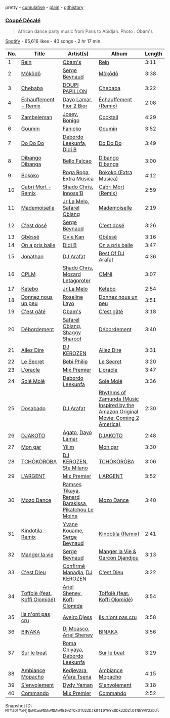 pretty - [cumulative](/playlists/cumulative/37i9dQZF1DX0z1epx5KTtS.md) - [plain](/playlists/plain/37i9dQZF1DX0z1epx5KTtS) - [githistory](https://github.githistory.xyz/mackorone/spotify-playlist-archive/blob/main/playlists/plain/37i9dQZF1DX0z1epx5KTtS)

### [Coupé Décalé](https://open.spotify.com/playlist/37i9dQZF1DX0z1epx5KTtS)

> African dance party music from Paris to Abidjan\. Photo : Obam's

[Spotify](https://open.spotify.com/user/spotify) - 65,616 likes - 40 songs - 2 hr 17 min

| No. | Title | Artist(s) | Album | Length |
|---|---|---|---|---|
| 1 | [Rein](https://open.spotify.com/track/5v3phnlqL1HJWobXYH0WHo) | [Obam's](https://open.spotify.com/artist/6MtWmIeWlDa4xvd5nWf5hq) | [Rein](https://open.spotify.com/album/6dkkDjeELnGdewas8yuB2E) | 3:11 |
| 2 | [Môkôdô](https://open.spotify.com/track/6h8y0m2kxxmmpqWRnRIQ6h) | [Serge Beynaud](https://open.spotify.com/artist/5ec33wcEQ79fGKDP3SK6D1) | [Môkôdô](https://open.spotify.com/album/0EyG4YFFoRm8WJyXvHRJfD) | 3:38 |
| 3 | [Chebaba](https://open.spotify.com/track/2GrBcbY5ui7yYD9cz1qalO) | [DOUPI PAPILLON](https://open.spotify.com/artist/0Ndfw3wuP0M6OTL0jv96le) | [Chebaba](https://open.spotify.com/album/1oxFxatESpXiF5NxLToR74) | 3:22 |
| 4 | [Échauffement \- Remix](https://open.spotify.com/track/7FrQ65IHw0NCJOPsm2mAML) | [Dayo Lamar](https://open.spotify.com/artist/05bfMROifJpylezJUnm10j), [Fior 2 Bior](https://open.spotify.com/artist/1Aa3gpwuQeWHXUkjCa6BrL) | [Échauffement \(Remix\)](https://open.spotify.com/album/5oBjhFTdm6JAMsJfCxY1dR) | 2:08 |
| 5 | [Zambeleman](https://open.spotify.com/track/5QqYi2I1W5qWs492jukBhc) | [Josey](https://open.spotify.com/artist/5Dd8Qrck8pEc9EucV9xdjq), [Bonigo](https://open.spotify.com/artist/6haKYR8zgWMWv4VK8TYBME) | [Cocktail](https://open.spotify.com/album/6a79UcGIGSIDsTPgKoKepN) | 4:29 |
| 6 | [Goumin](https://open.spotify.com/track/0s8ImFfo5vmtAnGDo426ZV) | [Fanicko](https://open.spotify.com/artist/5w4rQV4ajaclFQUATqeo4p) | [Goumin](https://open.spotify.com/album/5DjZoE8Z7xV2VWaDTvKBRr) | 3:52 |
| 7 | [Do Do Do](https://open.spotify.com/track/5wyf3C0w1PUynV1BwyCTp1) | [Debordo Leekunfa](https://open.spotify.com/artist/5FifERNGZjGW4axWwm0Q8f), [Didi B](https://open.spotify.com/artist/2FwWGogJ04HZdALWeMxZA4) | [Do Do Do](https://open.spotify.com/album/6grnvx5NFLY3SyONFUCZsT) | 3:49 |
| 8 | [Dibango Dibanga](https://open.spotify.com/track/5JjlAXr0s5A1S9JSUBTN8U) | [Bello Falcao](https://open.spotify.com/artist/3bskvfAKK6Qmmzx5LDtP9R) | [Dibango Dibanga](https://open.spotify.com/album/1K8UMbxiHBMAfI5eGF7cuX) | 3:00 |
| 9 | [Bokoko](https://open.spotify.com/track/1DSdM1nslwDn8JlHElw6Yc) | [Roga Roga](https://open.spotify.com/artist/2L1TvC8zgIymRxaa32TWug), [Extra Musica](https://open.spotify.com/artist/5b93AJQpEWNI8b1X6Nu99K) | [Bokoko \(Extra Musica\)](https://open.spotify.com/album/6UQuvYAa0xee2V2Wh4W3o6) | 4:12 |
| 10 | [Cabri Mort \- Remix](https://open.spotify.com/track/6oMr9YN0oodyAnR8lfiHZ2) | [Shado Chris](https://open.spotify.com/artist/1Cy58GZRk3TYmX0pb6pExg), [Innoss'B](https://open.spotify.com/artist/1nLQWXXs7ZauI4SC6rUFPV) | [Cabri Mort \(Remix\)](https://open.spotify.com/album/2wEh88diaPfNN7VAJ0plXC) | 2:59 |
| 11 | [Mademoiselle](https://open.spotify.com/track/3Vt5QZrsmeOESKmpciE4ks) | [Jr La Melo](https://open.spotify.com/artist/66zu5ZivCIIEf7agz4ZMrU), [Safarel Obiang](https://open.spotify.com/artist/6AmjB7L0xr4B5iriGwHjxK) | [Mademoiselle](https://open.spotify.com/album/2vA35OUTpM5gVmTPnTGSnC) | 2:19 |
| 12 | [C'est dosé](https://open.spotify.com/track/0UWLz61FiuLAEcpLebbvZB) | [Serge Beynaud](https://open.spotify.com/artist/5ec33wcEQ79fGKDP3SK6D1) | [C'est dosé](https://open.spotify.com/album/5FY4VGL8QWWn3Vu6gNrKQ5) | 3:26 |
| 13 | [Gbêssê](https://open.spotify.com/track/4HnSuaffFKg2FveLpOubAr) | [Ovie Kan](https://open.spotify.com/artist/3nKWXc2kFHNOhjr37rkvqd) | [Gbêssê](https://open.spotify.com/album/60ZH03fBOxrVsHuP5VTdee) | 3:16 |
| 14 | [On a pris balle](https://open.spotify.com/track/3VqaDBt6C9pNns6didf0QM) | [Didi B](https://open.spotify.com/artist/2FwWGogJ04HZdALWeMxZA4) | [On a pris balle](https://open.spotify.com/album/5m5yg13KGziSTHUsOpuBOo) | 3:47 |
| 15 | [Jonathan](https://open.spotify.com/track/11JSSg1ZbE0BXKlEj5qEfO) | [DJ Arafat](https://open.spotify.com/artist/0ipkUaXENFuJxWcCFfXXQ8) | [Best Of DJ Arafat](https://open.spotify.com/album/36E4Ue8a0lAO0jHMDmiqNK) | 4:36 |
| 16 | [CPLM](https://open.spotify.com/track/1nMW4kWWNlCdZ5YWoUURm8) | [Shado Chris](https://open.spotify.com/artist/1Cy58GZRk3TYmX0pb6pExg), [Mozard Letagnroter](https://open.spotify.com/artist/6gpi6KpAKEKb5YBHLKxOEo) | [OMNI](https://open.spotify.com/album/7IdUJMA4X3IzzrQeWfMJJ4) | 3:07 |
| 17 | [Ketebo](https://open.spotify.com/track/2jQsq7YctsPXWrEqdBgLbU) | [Jr La Melo](https://open.spotify.com/artist/66zu5ZivCIIEf7agz4ZMrU) | [Ketebo](https://open.spotify.com/album/7qfS1oh8pMTb5mBwKbFA7A) | 2:54 |
| 18 | [Donnez nous un peu](https://open.spotify.com/track/2XnpZ2HWVvEJqUhyhQBGZj) | [Roseline Layo](https://open.spotify.com/artist/3vrK28yYXzDOifqaD3YyEI) | [Donnez nous un peu](https://open.spotify.com/album/3uF6riPOUySzte9e68eXUu) | 3:51 |
| 19 | [C'est gâté](https://open.spotify.com/track/5lFhAaksXwDqd0SCj9pK5V) | [Obam's](https://open.spotify.com/artist/6MtWmIeWlDa4xvd5nWf5hq) | [C'est gâté](https://open.spotify.com/album/0WAvLhOtVWCj7DiRtSi5MX) | 3:18 |
| 20 | [Débordement](https://open.spotify.com/track/1O5ZMazV82oegjqaXrphT5) | [Safarel Obiang](https://open.spotify.com/artist/6AmjB7L0xr4B5iriGwHjxK), [Shaggy Sharoof](https://open.spotify.com/artist/2OjFYRzMa5iBpYqJfWVCYg) | [Débordement](https://open.spotify.com/album/6hWIrIYXRphvEAuUy90cpM) | 3:40 |
| 21 | [Allez Dire](https://open.spotify.com/track/1zxQQU3fRRPnpVKM8bd1cf) | [DJ KEROZEN](https://open.spotify.com/artist/6CPW7jlE6totfvrymgqV7W) | [Allez Dire](https://open.spotify.com/album/3Z9MaFaOQTvNmwK0PGrsve) | 3:31 |
| 22 | [Le Secret](https://open.spotify.com/track/09V5sBv2hhBXSRjXSAB3sb) | [Bebi Philip](https://open.spotify.com/artist/4DPAkF8h2JInYO0wOLQhRt) | [Le Secret](https://open.spotify.com/album/1h9Xp386wUIbffEgODh4ic) | 3:20 |
| 23 | [L'oracle](https://open.spotify.com/track/5ipGUUPcatXiBmrHhGJemN) | [Mix Premier](https://open.spotify.com/artist/36gxOWwXw9Im9ZiVVMO0XY) | [L'oracle](https://open.spotify.com/album/2vKHZakByZuHKbitRaflRc) | 3:47 |
| 24 | [Solé Molé](https://open.spotify.com/track/2Y6dWajudXnoL8ABsSRMpC) | [Debordo Leekunfa](https://open.spotify.com/artist/5FifERNGZjGW4axWwm0Q8f) | [Solé Molé](https://open.spotify.com/album/3uwZVh63OTVP10CYLGbUhF) | 3:36 |
| 25 | [Dosabado](https://open.spotify.com/track/5g9YSheBayQuouTCHXDJt6) | [DJ Arafat](https://open.spotify.com/artist/0ipkUaXENFuJxWcCFfXXQ8) | [Rhythms of Zamunda \(Music Inspired by the Amazon Original Movie: Coming 2 America\)](https://open.spotify.com/album/3OelY3WvwTxAQGBGgdxEPn) | 2:30 |
| 26 | [DJAKOTO](https://open.spotify.com/track/4bbLwc6FSnibrV6iZeJ2hM) | [Agato](https://open.spotify.com/artist/7sDqcdPnwu8MAy5zulMiNz), [Dayo Lamar](https://open.spotify.com/artist/05bfMROifJpylezJUnm10j) | [DJAKOTO](https://open.spotify.com/album/6UylXYPAXpU6Ohpm2Y8Ad5) | 2:48 |
| 27 | [Mon gar](https://open.spotify.com/track/2OtsMf8cvkkogm5yJZyh44) | [Yilim](https://open.spotify.com/artist/1UAzbRXl5HrFENZFNtmO09) | [Mon gar](https://open.spotify.com/album/7KSSQ9nredhRwgVpwU6jBe) | 3:30 |
| 28 | [TCHÔKÔRÔBA](https://open.spotify.com/track/3sUcopiGb0rdBfKNprd2Pa) | [DJ KEROZEN](https://open.spotify.com/artist/6CPW7jlE6totfvrymgqV7W), [Ste Milano](https://open.spotify.com/artist/3z0zOzORjgGBn9NdYfgRYd) | [TCHÔKÔRÔBA](https://open.spotify.com/album/1NUTQf3AsMDfcCdshXx2gL) | 3:06 |
| 29 | [L'ARGENT](https://open.spotify.com/track/7scxQF1Vtekl1t8ZEQP8Rp) | [Mix Premier](https://open.spotify.com/artist/36gxOWwXw9Im9ZiVVMO0XY) | [L'ARGENT](https://open.spotify.com/album/1ddf374lK7mJLNirc8dvOS) | 3:52 |
| 30 | [Mozo Dance](https://open.spotify.com/track/0dwgVvBmuaoiJJUOkNS8VX) | [Ramses Tikaya](https://open.spotify.com/artist/0q00AIYSAbXj18rBqWCYT1), [Renard Barakissa](https://open.spotify.com/artist/723b4uVlhopiahp6hgHGRj), [Pikatchou Le Moine](https://open.spotify.com/artist/2I1IZqjxZgLQmBSkk7LZl2) | [Mozo Dance](https://open.spotify.com/album/4CfE5TqPCpZTJ5YvKAZhVb) | 3:40 |
| 31 | [Kindotila \- Remix](https://open.spotify.com/track/0ZxIKjaUl31uLgla5QJILZ) | [Yvane Kouame](https://open.spotify.com/artist/3C5aa2x3FFL4JdVjXKJYwP), [Serge Beynaud](https://open.spotify.com/artist/5ec33wcEQ79fGKDP3SK6D1) | [Kindotila \(Remix\)](https://open.spotify.com/album/1TMpL7PorVe5YKhc2zlf3L) | 2:41 |
| 32 | [Manger la vie](https://open.spotify.com/track/6DCVOdL5lk2FxHXZ54T5Eb) | [Serge Beynaud](https://open.spotify.com/artist/5ec33wcEQ79fGKDP3SK6D1) | [Manger la Vie & Garçon Djandjou](https://open.spotify.com/album/7dcAf4da4ajOExJSD7N8Lr) | 3:13 |
| 33 | [C'est Dieu](https://open.spotify.com/track/0lzg8WWNBXrp6IAcMNGU54) | [Confirmé Manadja](https://open.spotify.com/artist/0Ay3wxcNxGlLwwZe6KOcpY), [DJ KEROZEN](https://open.spotify.com/artist/6CPW7jlE6totfvrymgqV7W) | [C'est Dieu](https://open.spotify.com/album/5pDcPJPOZzUkE4dPqoxHzV) | 3:22 |
| 34 | [Toffolè \(feat\. Koffi Olomidé\)](https://open.spotify.com/track/5SDXcxvvxGoLbfRKg8cX9x) | [Ariel Sheney](https://open.spotify.com/artist/7BrWXBFjUPeU8RNS3KL98b), [Koffi Olomide](https://open.spotify.com/artist/7e14Bh8oZXNRmZxjhhTARb) | [Toffolè \(feat\. Koffi Olomidé\)](https://open.spotify.com/album/6pFvsYQ82OZLx1t5dtIxlQ) | 3:54 |
| 35 | [Ils n'ont pas cru](https://open.spotify.com/track/4NmG4x6MnVtv1SPDYkYf7b) | [Aveiro Djess](https://open.spotify.com/artist/4lypn4ixPqyT9o2OLDCEsf) | [Ils n'ont pas cru](https://open.spotify.com/album/5DlZKO83y2BTB7iDCWzuvd) | 3:58 |
| 36 | [BINAKA](https://open.spotify.com/track/4G5lllH9iGUSyFkMDwabMU) | [Dj Moasco](https://open.spotify.com/artist/6AfzTdenXg9xaTui9NXoRa), [Ariel Sheney](https://open.spotify.com/artist/7BrWXBFjUPeU8RNS3KL98b) | [BINAKA](https://open.spotify.com/album/0zCYYMTHLUKVTeGJm1w8lh) | 3:56 |
| 37 | [Sur le beat](https://open.spotify.com/track/2Mz0CKrmFgbLxfV44EbOcI) | [Roma Chiyaya](https://open.spotify.com/artist/2aHgdotevWLyzsIMyeLMX0), [Debordo Leekunfa](https://open.spotify.com/artist/5FifERNGZjGW4axWwm0Q8f) | [Sur le beat](https://open.spotify.com/album/0vrSnFVV7uZ9AzQXpNi5Zz) | 3:29 |
| 38 | [Ambiance Mopacho](https://open.spotify.com/track/2M4f4coh903vjprofqQcrW) | [Kedjevara](https://open.spotify.com/artist/0aP3R0xostpYHSxtLFmny6), [Afara Tsena](https://open.spotify.com/artist/6DBlaKCGO6sSnjDopf2bwP) | [Ambiance Mopacho](https://open.spotify.com/album/5QgIL8XeuoJgyqUeXEx1g6) | 4:15 |
| 39 | [S'envolement](https://open.spotify.com/track/4qTtDG8wnFPBuMT9gX8e2d) | [Dydy Yeman](https://open.spotify.com/artist/6vW6A3qZVzesahMxmW1qvp) | [S'envolement](https://open.spotify.com/album/43kB8Cbtaz8nI0GFOUivXg) | 3:18 |
| 40 | [Commando](https://open.spotify.com/track/1FKK9VxAHmqPBXW6WRun5S) | [Mix Premier](https://open.spotify.com/artist/36gxOWwXw9Im9ZiVVMO0XY) | [Commando](https://open.spotify.com/album/34fhvumHC8dqlDhZBaWSXd) | 2:52 |

Snapshot ID: `MTY3OTYxMjQwMCwwMDAwMDAwMGIwZTQxOTU2ZDJkOTI0YWYxODk2ZDZlOTNhYWY2ZDJl`
